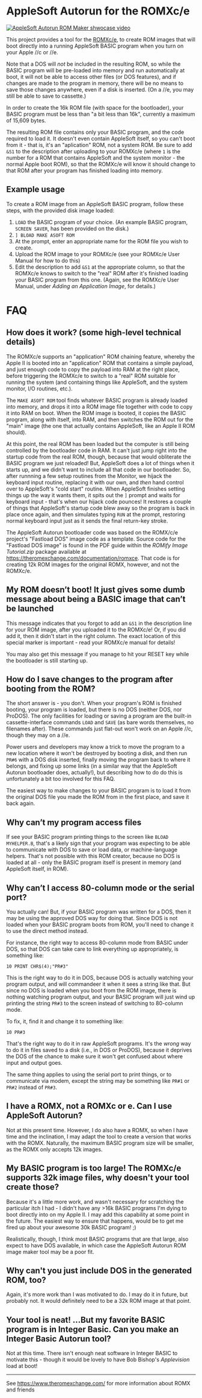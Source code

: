 # AppleSoft Autorun for the ROMXc/e

[![AppleSoft Autorun ROM Maker shwocase video](https://img.youtube.com/vi/nOOb8MTewpE/0.jpg)](https://www.youtube.com/watch?v=nOOb8MTewpE)

This project provides a tool for the
[ROMXc/e](https://www.theromexchange.com/), to create
ROM images that will boot directly into a running
AppleSoft BASIC program when you turn on your Apple //c
or //e.

Note that a DOS will *not* be included in the resulting ROM,
so while the BASIC program will be pre-loaded into memory and
run automatically at boot, it will not be able to access other
files (or DOS features), and if changes are made to the
program in memory, there will be no means to save those
changes anywhere, even if a disk is inserted. (On a //e, you
may still be able to save to cassette.)

In order to create the 16k ROM file (with space for the
bootloader), your BASIC program must be less than "a bit less
than 16k", currently a maximum of 15,609 bytes.

The resulting ROM file contains only your BASIC program, and
the code required to load it. It doesn't even contain
AppleSoft itself, so you can't boot from it - that is, it's
an "aplication" ROM, not a system ROM. Be sure to add
`&S1` to the description after uploading to your ROMXc/e
(where `1` is the number for a ROM that contains AppleSoft
and the system monitor - the normal Apple boot ROM),
so that the ROMXc/e will know it should change to that ROM
after your program has finished loading into memory.

## Example usage

To create a ROM image from an AppleSoft BASIC program, follow
these steps, with the provided disk image loaded:

1. `LOAD` the BASIC program of your choice. (An example BASIC
program, `SCREEN SAVER`, has been provided on the disk.)
2. `] BLOAD MAKE ASOFT ROM`
3. At the prompt, enter an appropriate name for the ROM file
you wish to create.
4. Upload the ROM image to your ROMXc/e (see your ROMXc/e
User Manual for how to do this)
5. Edit the description to add `&S1` at the appropriate column,
so that the ROMXc/e knows to switch to the "real" ROM after
it's finished loading your BASIC program from this one.
(Again, see the ROMXc/e User Manual, under *Adding an
Application Image*, for details.)

# FAQ

## How does it work? (some high-level technical details)

The ROMXc/e supports an "application" ROM chaining feature, whereby the
Apple II is booted into an "application" ROM that contains a simple
payload, and just enough code to copy the payload into RAM at the right
place, before triggering the ROMXc/e to switch to a "real" ROM suitable
for running the system (and containing things like AppleSoft, and the
system monitor, I/O routines, etc.).

The `MAKE ASOFT ROM` tool finds whatever BASIC program is already loaded
into memory, and drops it into a ROM image file together with code to
copy it into RAM on boot. When the ROM image is booted, it copies the
BASIC program, along with itself, into RAM, and then switches the ROM
out for the "main" image (the one that actually contains AppleSoft, like
an Apple II ROM should).

At this point, the real ROM has been loaded but the computer is still
being controlled by the bootloader code in RAM. It can't just jump right
into the startup code from the real ROM, though, because that would
obliterate the BASIC program we just reloaded! But, AppleSoft does a lot
of things when it starts up, and we didn't want to include all that code
in our bootloader. So, after runnning a few setup routines from the
Monitor, we hijack the keyboard input routine, replacing it with our
own, and *then* hand control over to AppleSoft's "cold start" routine.
When AppleSoft finishes setting things up the way it wants them, it
spits out the `]` prompt and waits for keyboard input - that's when our
hijack code pounces! It restores a couple of things that AppleSoft's
startup code blew away so the program is back in place once again, and
then simulates typing `RUN` at the prompt, restoring normal keyboard
input just as it sends the final return-key stroke.

The AppleSoft Autorun bootloader code was based on the ROMX/c/e
project's "Fastload DOS" image code as a template. Source code for the
"Fastload DOS image" is found in the PDF guide within the *ROMify Image
Tutorial.zip* package available at
https://theromexchange.com/documentation/romxce. That code is for
creating 12k ROM images for the original ROMX, however, and not the
ROMXc/e.

## My ROM doesn’t boot! It just gives some dumb message about being a BASIC image that can’t be launched

This message indicates that you forgot to add an `&S1` in the
description line for your ROM image, after you uploaded it to the
ROMXc/e! Or, if you did add it, then it didn't start in the right
column. The exact location of this special marker is important - read
your ROMXc/e manual for details!

You may also get this message if you manage to hit your RESET key while
the bootloader is still starting up.

## How do I save changes to the program after booting from the ROM?

The short answer is - you don't. When your program's ROM is finished
booting, your program is loaded, but there is no DOS (neither DOS, nor
ProDOS). The only facilities for loading or saving a program are the
built-in cassette-interface commands `LOAD` and `SAVE` (as bare words
themselves, no filenames after). These commands just flat-out won't work
on an Apple //c, though they may on a //e.

Power users and developers may know a trick to move the program to a new
location where it won't be destroyed by booting a disk, and then run
`PR#6` with a DOS disk inserted, finally moving the program back to
where it belongs, and fixing up some links (in a similar way that the
AppleSoft Autorun bootloader does, actually!), but describing how to do
do this is unfortunately a bit too involved for this FAQ.

The easiest way to make changes to your BASIC program is to load it from
the original DOS file you made the ROM from in the first place, and save
it back again.

## Why can’t my program access files

If see your BASIC program printing things to the screen like `BLOAD
MYHELPER.B`, that's a likely sign that your program was expecting to be
able to communicate with DOS to save or load data, or machine-language
helpers. That's not possible with this ROM creator, because no DOS is
loaded at all - only the BASIC program itself is present in memory (and
AppleSoft itself, in ROM).

## Why can’t I access 80-column mode or the serial port?

You actually can! But, if your BASIC program was written for a DOS, then
it may be using the approved DOS way for doing that. Since DOS is not
loaded when your BASIC program boots from ROM, you'll need to change it
to use the direct method instead.

For instance, the right way to access 80-column mode from BASIC under
DOS, so that DOS can take care to link everything up appropriately, is
something like:

```
10 PRINT CHR$(4);"PR#3"
```

This is the right way to do it in DOS, because DOS is actually watching
your program output, and will commandeer it when it sees a string like
that. But since no DOS is loaded when you boot from the ROM image, there
is nothing watching program output, and your BASIC program will just
wind up printing the string `PR#3` to the screen instead of switching to
80-column mode.

To fix, it, find it and change it to something like:

```
10 PR#3
```

That's the right way to do it in raw AppleSoft programs. It's the
*wrong* way to do it in files saved to a disk (i.e., in DOS or ProDOS),
because it deprives the DOS of the chance to make sure it won't get
confused about where input and output goes.

The same thing applies to using the serial port to print things, or to
communicate via modem, except the string may be something like `PR#1` or
`PR#2` instead of `PR#3`.

## I have a ROMX, not a ROMXc or e. Can I use AppleSoft Autorun?

Not at this present time. However, I do also have a ROMX, so when I have
time and the inclination, I may adapt the tool to create a version that
works with the ROMX. Naturally, the maximum BASIC program size will be
smaller, as the ROMX only accepts 12k images.

## My BASIC program is too large! The ROMXc/e supports 32k image files, why doesn't your tool create those?

Because it's a little more work, and wasn't necessary for scratching the
particular itch I had - I didn't have any >16k BASIC programs I'm dying
to boot directly into on my Apple II. I may add this capability at some
point in the future. The easiest way to ensure that happens, would be to
get me fired up about your awesome 30k BASIC program! ;)

Realistically, though, I think most BASIC programs that are that large,
also expect to have DOS available, in which case the AppleSoft Autorun
ROM image maker tool may be a poor fit.

## Why can't you just include DOS in the generated ROM, too?

Again, it's more work than I was motivated to do. I may do it in future,
but probably not. It would definitely need to be a 32k ROM image at that
point.

## Your tool is neat! ...But my favorite BASIC program is in Integer Basic. Can you make an Integer Basic Autorun tool?

Not at this time. There isn't enough neat software in Integer BASIC to
motivate this - though it would be lovely to have Bob Bishop's
*Applevision* load at boot!

---

See https://www.theromexchange.com/ for more information about
ROMX and friends
